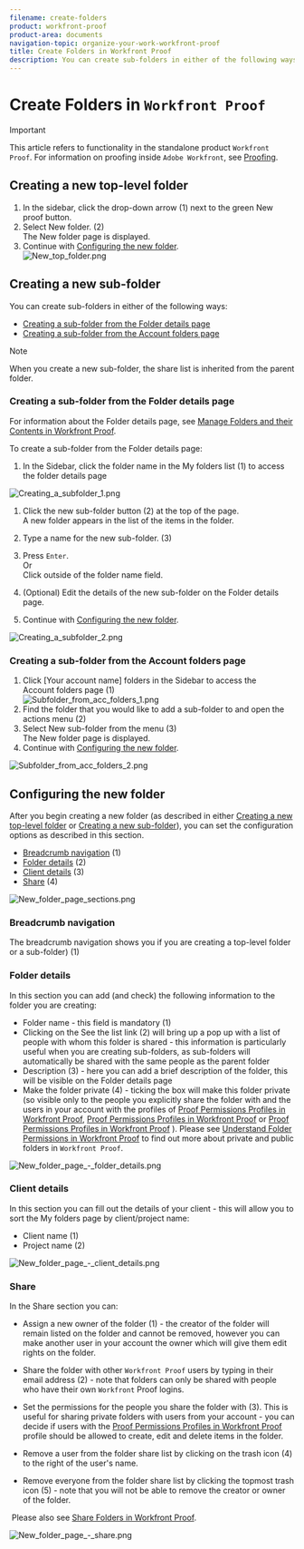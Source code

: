 ```yaml
---
filename: create-folders
product: workfront-proof
product-area: documents
navigation-topic: organize-your-work-workfront-proof
title: Create Folders in Workfront Proof
description: You can create sub-folders in either of the following ways:
---
```


# Create Folders in `Workfront Proof`

>[!IMPORTANT]
>
>This article refers to functionality in the standalone product `Workfront Proof`. For information on proofing inside `Adobe Workfront`, see [Proofing](../../../review-and-approve-work/proofing/proofing.md).

## Creating a new top-level folder

<ol> 
 <li value="1">In the sidebar, click the drop-down arrow (1) next to the green <span class="bold">New <span>proof</span></span> button.</li> 
 <li value="2">Select <span class="bold">New folder</span>.&nbsp;(2)<br>The New folder page is displayed.</li> 
 <li value="3">Continue with <a href="#configuring-the-new-folder" class="MCXref xref">Configuring the new folder</a>.<br><img src="assets/new-top-folder.png" alt="New_top_folder.png"></li> 
</ol>

## Creating a new sub-folder

You can create sub-folders in either of the following ways:

* [Creating a sub-folder from the Folder details page](#creating-a-sub-folder-fromm-the-folder-details-page) 
* [Creating a sub-folder from the Account folders page](#creating-a-sub-folder-fromm-the-account-folders-page)

>[!NOTE]
>
>When you create a new sub-folder, the share list is inherited from the parent folder.

### Creating a sub-folder from the Folder details page

For information about the Folder details page, see [Manage Folders and their Contents in Workfront Proof](../../../workfront-proof/wp-work-proofsfiles/organize-your-work/manage-folders-and-contents.md).

To create a sub-folder from the Folder details page:

1. In the Sidebar, click the folder name in the My folders list (1) to access the folder details page

![Creating_a_subfolder_1.png](assets/creating-a-subfolder-1.png)

1. Click the new sub-folder button (2) at the top of the page.  
   A new folder appears in the list of the items in the folder.
1. Type a name for the new sub-folder. (3)
1. Press `Enter`.  
   Or  
   Click outside of the folder name field.

1. (Optional) Edit the details of the new sub-folder on the&nbsp;Folder details page.&nbsp;
1. Continue with [Configuring the new folder](#configuring-the-new-folder).

![Creating_a_subfolder_2.png](assets/creating-a-subfolder-2-350x164.png)

### Creating a sub-folder from the Account&nbsp;folders page

<ol> 
 <li value="1">Click [Your account name] folders in the Sidebar to access the Account&nbsp;folders page (1)<br><img src="assets/subfolder-from-acc-folders-1.png" alt="Subfolder_from_acc_folders_1.png"></li> 
 <li value="2">Find the folder that you would like to add a sub-folder to and open the actions menu (2)</li> 
 <li value="3">Select New sub-folder from the menu (3)<br>The New folder page is displayed.</li> 
 <li value="4">Continue with <a href="#configuring-the-new-folder" class="MCXref xref">Configuring the new folder</a>.</li> 
</ol>

![Subfolder_from_acc_folders_2.png](assets/subfolder-from-acc-folders-2-350x177.png) 

## Configuring the new folder

After you begin creating a new folder (as described in either [Creating a new top-level folder](#creating-a-new-top-level-folder) or [Creating a new sub-folder](#creating-a-new-sub-folder)), you can set the configuration options as described in this section.

* [Breadcrumb navigation](#breadcrumb-navigation) (1)
* [Folder details](#folder-details) (2)
* [Client details](#client-details) (3)
* [Share](#share) (4)

![New_folder_page_sections.png](assets/new-folder-page-sections-350x389.png)

### Breadcrumb navigation

The breadcrumb navigation shows you if you are creating a top-level folder or a sub-folder) (1)

### Folder details

In this section you can add (and check) the following information to the folder you are creating:

* Folder name - this field is mandatory (1)
* Clicking on the See the list link (2) will bring up a pop up with a list of people with whom this folder is shared - this information is particularly useful when you are creating sub-folders, as sub-folders will automatically be shared with the same people as the parent folder
* Description (3) - here you can add a brief description of the folder, this will be visible on the Folder details page
* Make the folder private (4) - ticking the box will make this folder private (so visible only to the people you explicitly share the folder with and the users in your account with the profiles of [Proof Permissions Profiles in Workfront Proof](../../../workfront-proof/wp-acct-admin/account-settings/proof-perm-profiles-in-wp.md), [Proof Permissions Profiles in Workfront Proof](../../../workfront-proof/wp-acct-admin/account-settings/proof-perm-profiles-in-wp.md) or [Proof Permissions Profiles in Workfront Proof](../../../workfront-proof/wp-acct-admin/account-settings/proof-perm-profiles-in-wp.md) ). Please see [Understand Folder Permissions in Workfront Proof](../../../workfront-proof/wp-work-proofsfiles/organize-your-work/folder-permissions.md) to find out more about private and public folders in `Workfront Proof`.

![New_folder_page_-_folder_details.png](assets/new-folder-page---folder-details-350x133.png)

### Client details

In this section you can fill out the details of your client - this will allow you to sort the My folders page by client/project name:

* Client name (1)
* Project name (2)

![New_folder_page_-_client_details.png](assets/new-folder-page---client-details-350x74.png)

### Share

In the Share section you can:

* Assign a new owner of the folder (1) - the creator of the folder will remain listed on the folder and cannot be removed, however you can make another user in your account the owner which will give them edit rights on the folder.
* Share the folder with other `Workfront Proof` users by typing in their email address (2) - note that folders can only be shared with people who have their own `Workfront` Proof logins.

* Set the permissions for the people you share the folder with (3). This is useful for sharing private folders with users from your account - you can decide if users with the [Proof Permissions Profiles in Workfront Proof](../../../workfront-proof/wp-acct-admin/account-settings/proof-perm-profiles-in-wp.md) profile should be allowed to create, edit and delete items in the folder.
* Remove a user from the folder share list by clicking on the trash icon (4) to the right of the user's name.
* Remove everyone from the folder share list by clicking the topmost trash icon (5) - note that you will not be able to remove the creator or owner of the folder.

&nbsp;Please also see [Share Folders in Workfront Proof](../../../workfront-proof/wp-work-proofsfiles/organize-your-work/share-folders.md).

![New_folder_page_-_share.png](assets/new-folder-page---share-350x138.png)

